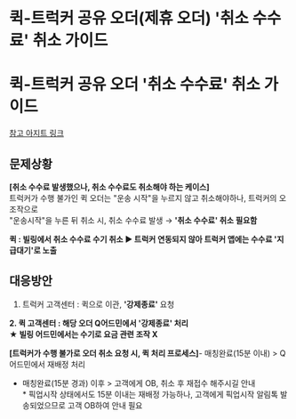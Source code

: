 # 퀵-트럭커 공유 오더(제휴 오더) '취소 수수료' 취소 가이드

**퀵-트럭커 공유 오더 '취소 수수료' 취소 가이드**
===============================

[참고 아지트 링크](https://ext.agit.in/g/300083464/wall/409541939#comment_panel_425824405)

**문제상황**
--------

**[취소 수수료 발생했으나, 취소 수수료도 취소해야 하는 케이스]**  
트럭커가 수행 불가인 퀵 오더는 "운송 시작"을 누르지 않고 취소해야하나, 트럭커의 오조작으로   
"운송시작"을 누른 뒤 취소 시, 취소 수수료 발생 → **'취소 수수료' 취소 필요함**  
  
**퀵 : 빌링에서 취소 수수료 수기 취소 ▶ 트럭커 연동되지 않아 트럭커 앱에는 수수료 '지급대기'로 노출**

**대응방안**
--------

1. 트럭커 고객센터 : 퀵으로 이관, **'강제종료'** 요청

**2. 퀵 고객센터 : 해당 오더 Q어드민에서 '강제종료' 처리**  
**★ 빌링 어드민에서는 수기로 요금 관련 조작 X**

****[트럭커가 수행 불가로 오더 취소 요청 시, 퀵 처리 프로세스]****- 매칭완료(15분 이내) > Q 어드민에서 재배정 처리  
- 매칭완료(15분 경과) 이후 > 고객에게 OB, 취소 후 재접수 해주시길 안내  
\* 픽업시작 상태에서도 15분 이내는 재배정 가능하나, 고객에게 픽업시작 알림톡 발송되었으므로 고객 OB하여 안내 필요
